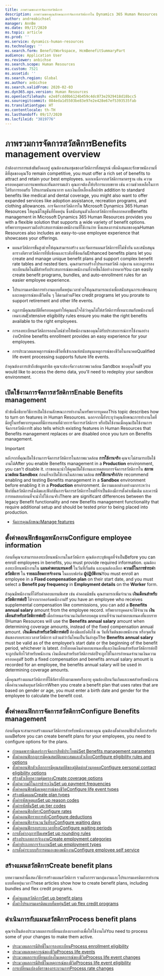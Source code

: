 ```yaml
---
title: ภาพรวมของการจัดการสวัสดิการ
description: ภาพรวมของคุณลักษณะการจัดการสวัสดิการใน Dynamics 365 Human Resources ให้พนักงานของคุณได้รับตัวเลือกสวัสดิการแบบขยาย โดยมีประสบการณ์การใช้งานออนไลน์ที่ใช้งานง่าย
author: andreabichsel
manager: AnnBe
ms.date: 09/17/2020
ms.topic: article
ms.prod: ''
ms.service: dynamics-human-resources
ms.technology: ''
ms.search.form: BenefitWorkspace, HcmBenefitSummaryPart
audience: Application User
ms.reviewer: anbichse
ms.search.scope: Human Resources
ms.custom: 7521
ms.assetid: ''
ms.search.region: Global
ms.author: anbichse
ms.search.validFrom: 2020-02-03
ms.dyn365.ops.version: Human Resources
ms.openlocfilehash: e2e8fcdd0b6124b459c4dc073e2929418d18bcc5
ms.sourcegitcommit: 084eda1d5503be83e97e2e428e67ef5393535fab
ms.translationtype: HT
ms.contentlocale: th-TH
ms.lasthandoff: 09/17/2020
ms.locfileid: "3819776"
---
```

# <a name="benefits-management-overview"></a><span data-ttu-id="5aa13-104">ภาพรวมการจัดการสวัสดิการ</span><span class="sxs-lookup"><span data-stu-id="5aa13-104">Benefits management overview</span></span>

<span data-ttu-id="5aa13-105">ถ้าต้องการการแข่งขันยังคงอยู่ คุณต้องเสนอชุดของสวัสดิการที่สมบูรณ์ เพื่อดึงดูดและรักษาพนักงานที่ดีที่สุดของคุณ</span><span class="sxs-lookup"><span data-stu-id="5aa13-105">To remain competitive, you must offer a rich set of benefits to attract and retain your best employees.</span></span> <span data-ttu-id="5aa13-106">นอกเหนือจากสวัสดิการมาตรฐาน เช่น ความครอบคลุมทางการแพทย์และทันตกรรมแล้ว คุณอาจต้องให้บริการแบบขยาย เช่น ความช่วยเหลือในการได้รับการยอมรับ โปรแกรมนันทนาการ และเงินเบี้ยเลี้ยงเสื้อผ้า</span><span class="sxs-lookup"><span data-stu-id="5aa13-106">In addition to standard benefits like medical and dental coverage, you might also want to offer expanded services like adoption assistance, recreation programs, and clothing allowances.</span></span> <span data-ttu-id="5aa13-107">การจัดการสวัสดิการใน Microsoft Dynamics 365 Human Resources ให้คุณมีโซลูชันที่ยืดหยุ่น ซึ่งสนับสนุนตัวเลือกสวัสดิการที่หลากหลาย</span><span class="sxs-lookup"><span data-stu-id="5aa13-107">Benefits management in Microsoft Dynamics 365 Human Resources provides you with a flexible solution that supports a wide variety of benefit options.</span></span> <span data-ttu-id="5aa13-108">ทรัพยากรบุคคลรวมถึงประสบการณ์ของพนักงานที่ใช้งานง่าย ซึ่งแสดงการนำเสนอของคุณ</span><span class="sxs-lookup"><span data-stu-id="5aa13-108">Human Resources also includes an easy-to-use employee experience that showcases your offerings.</span></span>

- <span data-ttu-id="5aa13-109">แผนสวัสดิการขั้นสูงช่วยให้คุณสามารถสร้าง และจัดการแผนสวัสดิการที่ไม่ซ้ำกัน และสนับสนุนตารางอัตราสวัสดิการที่ซับซ้อนและระดับที่ซ้อนกัน</span><span class="sxs-lookup"><span data-stu-id="5aa13-109">Enhanced benefits plans let you create and manage unique benefit plans and support complex benefit rate tables and nested tiers.</span></span> <span data-ttu-id="5aa13-110">คุณสามารถสร้างโปรแกรมสวัสดิ กลุ่มงาน และกฎการลงทะเบียนอัตโนมัติสำหรับประสบการณ์ของพนักงานที่ง่ายขึ้นได้อย่างง่ายดาย</span><span class="sxs-lookup"><span data-stu-id="5aa13-110">You can easily create benefit programs, bundles, and auto-enrollment rules for an easier employee experience.</span></span>

- <span data-ttu-id="5aa13-111">โปรแกรมเครดิตการทำงานแบบยืดหยุ่นเวลาช่วยให้คุณสามารถแบ่งเพื่อสนับสนุนการเกษียณอายุ และเหตุการณ์ของชีวิตอื่น ๆ ได้ตามส่วน</span><span class="sxs-lookup"><span data-stu-id="5aa13-111">Flex credit programs let you prorate to support retirement and other life events.</span></span>

- <span data-ttu-id="5aa13-112">กฎการมีคุณสมบัติที่ครอบคลุมทำให้คุณแน่ใจได้ว่าคุณได้ให้สวัสดิการที่เหมาะสมกับพนักงานที่เหมาะสม</span><span class="sxs-lookup"><span data-stu-id="5aa13-112">Extensive eligibility rules ensure you make the right benefits available to the right employees.</span></span>

- <span data-ttu-id="5aa13-113">การลงทะเบียนสวัสดิการออนไลน์ช่วยให้พนักงานของคุณได้รับประสบการณ์การใช้งานอย่างง่าย</span><span class="sxs-lookup"><span data-stu-id="5aa13-113">Online benefits enrollment provides an easy experience for your employees.</span></span>

- <span data-ttu-id="5aa13-114">การประมวลผลเหตุการณ์ของชีวิตที่เข้าเกณฑ์สนับสนุนเหตุการณ์ของชีวิตในอนาคต</span><span class="sxs-lookup"><span data-stu-id="5aa13-114">Qualified life event processing supports future life events.</span></span>

<span data-ttu-id="5aa13-115">ถ้าคุณต้องการเข้าถึงข้อมูลสาธิต คุณจะต้องจัดวางสภาพแวดล้อม Sandbox ของคุณใหม่</span><span class="sxs-lookup"><span data-stu-id="5aa13-115">If you would like to access the demo data, you'll need to redeploy your sandbox environment.</span></span>

## <a name="enable-benefits-management"></a><span data-ttu-id="5aa13-116">เปิดใช้งานการจัดการสวัสดิการ</span><span class="sxs-lookup"><span data-stu-id="5aa13-116">Enable Benefits management</span></span>

<span data-ttu-id="5aa13-117">หัวข้อนี้อธิบายวิธีการเปิดใช้งานลักษณะการทำงานในทรัพยากรบุคคล</span><span class="sxs-lookup"><span data-stu-id="5aa13-117">This topic describes how to turn on features in Human Resources.</span></span> <span data-ttu-id="5aa13-118">นอกจากนี้ยังระบุว่าคุณลักษณะการทำงานใดที่มีอยู่ในทรัพยากรบุคคลที่มีการแทนที่ด้วยการจัดการสวัสดิการ หรือปิดใช้งานเมื่อคุณเปิดใช้งานการจัดการสวัสดิการ</span><span class="sxs-lookup"><span data-stu-id="5aa13-118">It also tells which existing features in Human Resources that Benefits management replaces or are disabled once you turn on Benefits management.</span></span>

> [!IMPORTANT]
> <span data-ttu-id="5aa13-119">หลังจากที่คุณเปิดใช้งานการจัดการสวัสดิการในสภาพแวดล้อม **การใช้งานจริง** คุณจะไม่สามารถปิดใช้งานได้</span><span class="sxs-lookup"><span data-stu-id="5aa13-119">After you enable Benefits management in a **Production** environment, you can't disable it.</span></span> <span data-ttu-id="5aa13-120">เราขอแนะนำให้คุณเปิดใช้งานและทดสอบการจัดการสวัสดิการใน **สภาพแวดล้อม Sandbox** ก่อนที่จะเปิดใช้งานในสภาพแวดล้อม **การใช้งานจริง**</span><span class="sxs-lookup"><span data-stu-id="5aa13-120">We recommend enabling and testing Benefits management in a **Sandbox** environment before enabling it in a **Production** environment.</span></span> <span data-ttu-id="5aa13-121">มีความแตกต่างอย่างมากระหว่างฟังก์ชันสวัสดิการดั้งเดิมและฟังก์ชันการจัดการสวัสดิการใหม่ที่จำเป็นต้องมีการตั้งค่าเพิ่มเติม และควรมีการทดสอบก่อนที่จะนำไปใช้งานจริง</span><span class="sxs-lookup"><span data-stu-id="5aa13-121">There are significant differences between the legacy Benefit functionality and new Benefits management functionality that require additional setup and should be tested prior to being placed into production.</span></span>

- [<span data-ttu-id="5aa13-122">จัดการคุณลักษณะ</span><span class="sxs-lookup"><span data-stu-id="5aa13-122">Manage features</span></span>](hr-admin-manage-features.md)

## <a name="configure-employee-information"></a><span data-ttu-id="5aa13-123">ตั้งค่าคอนฟิกข้อมูลพนักงาน</span><span class="sxs-lookup"><span data-stu-id="5aa13-123">Configure employee information</span></span>

<span data-ttu-id="5aa13-124">ก่อนที่คุณจะสามารถลงทะเบียนพนักงานในสวัสดิการ คุณต้องระบุข้อมูลที่จำเป็น</span><span class="sxs-lookup"><span data-stu-id="5aa13-124">Before you can enroll employees in benefits, you must provide required information.</span></span> <span data-ttu-id="5aa13-125">คุณต้องลงทะเบียนพนักงานใน **แผนค่าตอบแทนคงที่** ในวันที่เริ่มต้น และคุณต้องเลือก **ความถี่ในการชำระค่าสวัสดิการ** ใน **รายละเอียดการจ้างงาน** ในแบบฟอร์ม **ผู้ปฏิบัติงาน**</span><span class="sxs-lookup"><span data-stu-id="5aa13-125">You must enroll an employee in a **Fixed compensation plan** on their start date, and you must select a **Benefit pay frequency** in **Employment details** on the **Worker** form.</span></span>

<span data-ttu-id="5aa13-126">ถ้าคุณมีพนักงานที่ได้รับค่าตอบแทนพิเศษ เช่น ค่าคอมมิชชัน คุณสามารถเพิ่มจำนวน **เงินเดือนสำหรับสวัสดิการต่อปี** ได้จากเรกคอร์ดพนักงาน</span><span class="sxs-lookup"><span data-stu-id="5aa13-126">If you have an employee who receives supplemental compensation like commissions, you can add a **Benefits annual salary** amount from the employee record.</span></span> <span data-ttu-id="5aa13-127">ทรัพยากรบุคคลจะใช้จำนวน **เงินเดือนสำหรับสวัสดิการต่อปี** เมื่อกำหนดจำนวนเงินที่ครอบคลุม แทนที่จำนวนค่าตอบแทนคงที่แบบรายปี</span><span class="sxs-lookup"><span data-stu-id="5aa13-127">Human Resources will use the **Benefits annual salary** amount when determining coverage amounts, instead of the fixed compensation annual amount.</span></span> <span data-ttu-id="5aa13-128">**เงินเดือนสำหรับสวัสดิการต่อปี** ต้องมีผลบังคับใช้ ณ วันที่เริ่มต้นของพนักงาน หรือจุดเริ่มต้นของรอบระยะเวลาสวัสดิการ แล้วแต่ว่าวันไหนเป็นวันล่าสุด</span><span class="sxs-lookup"><span data-stu-id="5aa13-128">The **Benefits annual salary** must be valid as of the employee’s start date or the beginning of the benefit period, whichever is latest.</span></span> <span data-ttu-id="5aa13-129">ถ้าทั้งยอดเงินค่าตอบแทนคงที่และเงินเดือนสำหรับสวัสดิการต่อปีจะถูกบันทึกไว้สำหรับพนักงาน เงินเดือนสำหรับสวัสดิการต่อปีจะถูกใช้ในการกำหนดจำนวนเงินความครอบคลุม</span><span class="sxs-lookup"><span data-stu-id="5aa13-129">If both a fixed compensation and benefits annual salary amount is recorded for an employee, the benefits annual salary will be used in determining coverage amounts.</span></span>

<span data-ttu-id="5aa13-130">เมื่อคุณสร้างแผนสวัสดิการที่ใช้อัตราที่อิงตามเพศหรืออายุ คุณต้องป้อนวันเกิดและเพศสำหรับพนักงานเพื่อคำนวณต้นทุนสวัสดิการ</span><span class="sxs-lookup"><span data-stu-id="5aa13-130">When you create a benefit plan that uses rates that are based on gender or age, you must enter a birth date and gender for the employee to calculate the benefit cost.</span></span>

## <a name="configure-benefits-management"></a><span data-ttu-id="5aa13-131">ตั้งค่าคอนฟิกการจัดการสวัสดิการ</span><span class="sxs-lookup"><span data-stu-id="5aa13-131">Configure Benefits management</span></span>

<span data-ttu-id="5aa13-132">ก่อนที่คุณจะสามารถสร้างแผนสวัสดิการสำหรับพนักงานของคุณ คุณต้องตั้งค่าคอนฟิกตัวเลือกสำหรับแผน</span><span class="sxs-lookup"><span data-stu-id="5aa13-132">Before you can create benefit plans for your employees, you need to configure options for the plans.</span></span>

- [<span data-ttu-id="5aa13-133">กำหนดพารามิเตอร์การจัดการสิทธิประโยชน์</span><span class="sxs-lookup"><span data-stu-id="5aa13-133">Set Benefits management parameters</span></span>](hr-benefits-setup-parameters.md)
- [<span data-ttu-id="5aa13-134">ตั้งค่าคอนฟิกกฎการมีคุณสมบัติเหมาะสมและตัวเลือก</span><span class="sxs-lookup"><span data-stu-id="5aa13-134">Configure eligibility rules and options</span></span>](hr-benefits-setup-eligibility-rules.md)
- [<span data-ttu-id="5aa13-135">ตั้งค่าคอนฟิกตัวเลือกการมีคุณสมบัติของผู้ติดต่อส่วนบุคคล</span><span class="sxs-lookup"><span data-stu-id="5aa13-135">Configure personal contact eligibility options</span></span>](hr-benefits-setup-contact-eligibility-options.md)
- [<span data-ttu-id="5aa13-136">สร้างตัวเลือกความคุ้มครอง</span><span class="sxs-lookup"><span data-stu-id="5aa13-136">Create coverage options</span></span>](hr-benefits-setup-coverage-options.md)
- [<span data-ttu-id="5aa13-137">ตั้งค่าความถี่ในการชำระเงิน</span><span class="sxs-lookup"><span data-stu-id="5aa13-137">Set up payment frequencies</span></span>](hr-benefits-setup-payment-frequencies.md)
- [<span data-ttu-id="5aa13-138">ตั้งค่าคอนฟิกชนิดเหตุการณ์ของชีวิต</span><span class="sxs-lookup"><span data-stu-id="5aa13-138">Configure life event types</span></span>](hr-benefits-setup-life-event-types.md)
- [<span data-ttu-id="5aa13-139">สร้างชนิดแผน</span><span class="sxs-lookup"><span data-stu-id="5aa13-139">Create plan types</span></span>](hr-benefits-setup-plan-types.md)
- [<span data-ttu-id="5aa13-140">ตั้งค่ารหัสเหตุผล</span><span class="sxs-lookup"><span data-stu-id="5aa13-140">Set up reason codes</span></span>](hr-benefits-setup-reason-codes.md)
- [<span data-ttu-id="5aa13-141">ตั้งค่ารหัสชั้น</span><span class="sxs-lookup"><span data-stu-id="5aa13-141">Set up tier codes</span></span>](hr-benefits-setup-tier-codes.md)
- [<span data-ttu-id="5aa13-142">ตั้งค่าคอนฟิกอัตรา</span><span class="sxs-lookup"><span data-stu-id="5aa13-142">Configure rates</span></span>](hr-benefits-setup-rates.md)
- [<span data-ttu-id="5aa13-143">ตั้งค่าคอนฟิกรายการหัก</span><span class="sxs-lookup"><span data-stu-id="5aa13-143">Configure deductions</span></span>](hr-benefits-setup-deductions.md)
- [<span data-ttu-id="5aa13-144">ตั้งค่าคอนฟิกจำนวนวันที่รอ</span><span class="sxs-lookup"><span data-stu-id="5aa13-144">Configure waiting days</span></span>](hr-benefits-setup-waiting-days.md)
- [<span data-ttu-id="5aa13-145">ตั้งค่าคอนฟิกรอบระยะเวลาที่รอ</span><span class="sxs-lookup"><span data-stu-id="5aa13-145">Configure waiting periods</span></span>](hr-benefits-setup-waiting-periods.md)
- [<span data-ttu-id="5aa13-146">การตั้งค่ากฎการปัดเศษ</span><span class="sxs-lookup"><span data-stu-id="5aa13-146">Set up rounding rules</span></span>](hr-benefits-setup-rounding-rules.md)
- [<span data-ttu-id="5aa13-147">สร้างประเภทการจ้างงาน</span><span class="sxs-lookup"><span data-stu-id="5aa13-147">Create employment categories</span></span>](hr-benefits-setup-employment-categories.md)
- [<span data-ttu-id="5aa13-148">ตั้งค่าประเภทการจ้างงาน</span><span class="sxs-lookup"><span data-stu-id="5aa13-148">Set up employment types</span></span>](hr-benefits-setup-employment-types.md)
- [<span data-ttu-id="5aa13-149">การตั้งค่าระบบบริการตนเองของพนักงาน</span><span class="sxs-lookup"><span data-stu-id="5aa13-149">Configure employee self service</span></span>](hr-benefits-setup-employee-self-service.md)

## <a name="create-benefit-plans"></a><span data-ttu-id="5aa13-150">สร้างแผนสวัสดิการ</span><span class="sxs-lookup"><span data-stu-id="5aa13-150">Create benefit plans</span></span>

<span data-ttu-id="5aa13-151">บทความเหล่านี้แสดงวิธีการสร้างแผนสวัสดิการ รวมถึงการรวมกลุ่มงานและโปรแกรมเครดิตการทำงานแบบยืดหยุ่นเวลา</span><span class="sxs-lookup"><span data-stu-id="5aa13-151">These articles show how to create benefit plans, including bundles and flex credit programs.</span></span>

- [<span data-ttu-id="5aa13-152">ตั้งค่าแผนสวัสดิการ</span><span class="sxs-lookup"><span data-stu-id="5aa13-152">Set up benefit plans</span></span>](hr-benefits-plans-setup.md)
- [<span data-ttu-id="5aa13-153">ตั้งค่าโปรแกรมเครดิตแบบยืดหยุ่น</span><span class="sxs-lookup"><span data-stu-id="5aa13-153">Set up flex credit programs</span></span>](hr-benefits-plans-flex-credit-programs.md)

## <a name="process-benefit-plans"></a><span data-ttu-id="5aa13-154">ดำเนินการกับแผนสวัสดิการ</span><span class="sxs-lookup"><span data-stu-id="5aa13-154">Process benefit plans</span></span>

<span data-ttu-id="5aa13-155">คุณจำเป็นต้องประมวลผลการเปลี่ยนแปลงบางอย่างเพื่อให้ใช้งานได้</span><span class="sxs-lookup"><span data-stu-id="5aa13-155">You need to process some of your changes to make them active.</span></span>

- [<span data-ttu-id="5aa13-156">ประมวลผลการมีสิทธิ์ในการลงทะเบียน</span><span class="sxs-lookup"><span data-stu-id="5aa13-156">Process enrollment eligibility</span></span>](hr-benefits-process-enrollment-eligibility.md)
- [<span data-ttu-id="5aa13-157">ประมวลผลเหตุการณ์ของชีวิต</span><span class="sxs-lookup"><span data-stu-id="5aa13-157">Process life events</span></span>](hr-benefits-process-life-events.md)
- [<span data-ttu-id="5aa13-158">ประมวลผลการเปลี่ยนแปลงในเหตุการณ์ของชีวิต</span><span class="sxs-lookup"><span data-stu-id="5aa13-158">Process life event changes</span></span>](hr-benefits-process-life-event-changes.md)
- [<span data-ttu-id="5aa13-159">ประมวลผลการมีสิทธิ์ในเหตุการณ์ของชีวิต</span><span class="sxs-lookup"><span data-stu-id="5aa13-159">Process life event eligibility</span></span>](hr-benefits-process-life-event-eligibility.md)
- [<span data-ttu-id="5aa13-160">การเปลี่ยนแปลงอัตราของกระบวนการ</span><span class="sxs-lookup"><span data-stu-id="5aa13-160">Process rate changes</span></span>](hr-benefits-process-rate-changes.md)

